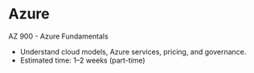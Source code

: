 # Azure

AZ 900 - Azure Fundamentals
- Understand cloud models, Azure services, pricing, and governance.
- Estimated time: 1–2 weeks (part-time)

